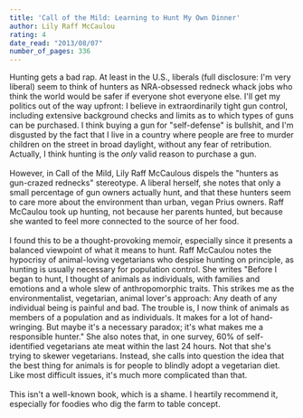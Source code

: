```yaml
---
title: 'Call of the Mild: Learning to Hunt My Own Dinner'
author: Lily Raff McCaulou
rating: 4
date_read: "2013/08/07"
number_of_pages: 336
---
```


Hunting gets a bad rap. At least in the U.S., liberals (full disclosure: I'm very liberal) seem to think of hunters as NRA-obsessed redneck whack jobs who think the world would be safer if everyone shot everyone else. I'll get my politics out of the way upfront: I believe in extraordinarily tight gun control, including extensive background checks and limits as to which types of guns can be purchased. I think buying a gun for "self-defense" is bullshit, and I'm disgusted by the fact that I live in a country where people are free to murder children on the street in broad daylight, without any fear of retribution. Actually, I think hunting is the <i>only</i> valid reason to purchase a gun.<br/><br/>However, in Call of the Mild, Lily Raff McCaulous dispels the "hunters as gun-crazed rednecks" stereotype. A liberal herself, she notes that only a small percentage of gun owners actually hunt, and that these hunters seem to care more about the environment than urban, vegan Prius owners. Raff McCaulou took up hunting, not because her parents hunted, but because she wanted to feel more connected to the source of her food.<br/><br/>I found this to be a thought-provoking memoir, especially since it presents a balanced viewpoint of what it means to hunt. Raff McCaulou notes the hypocrisy of animal-loving vegetarians who despise hunting on principle, as hunting is usually necessary for population control. She writes "Before I began to hunt, I thought of animals as individuals, with families and emotions and a whole slew of anthropomorphic traits. This strikes me as the environmentalist, vegetarian, animal lover's approach: Any death of any individual being is painful and bad. The trouble is, I now think of animals as members of a population and as individuals. It makes for a lot of hand-wringing. But maybe it's a necessary paradox; it's what makes me a responsible hunter." She also notes that, in one survey, 60% of self-identified vegetarians ate meat within the last 24 hours. Not that she's trying to skewer vegetarians. Instead, she calls into question the idea that the best thing for animals is for people to blindly adopt a vegetarian diet. Like most difficult issues, it's much more complicated than that.<br/><br/>This isn't a well-known book, which is a shame. I heartily recommend it, especially for foodies who dig the farm to table concept. 